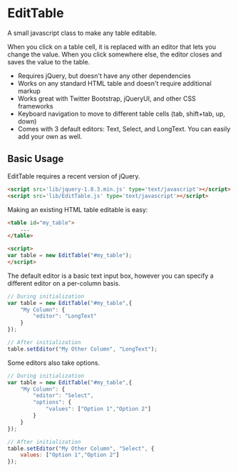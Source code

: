 EditTable
=========

A small javascript class to make any table editable.

When you click on a table cell, it is replaced with an editor that lets you change the value.
When you click somewhere else, the editor closes and saves the value to the table.

*    Requires jQuery, but doesn't have any other dependencies
*    Works on any standard HTML table and doesn't require additional markup
*    Works great with Twitter Bootstrap, jQueryUI, and other CSS frameworks
*    Keyboard navigation to move to different table cells (tab, shift+tab, up, down)
*    Comes with 3 default editors: Text, Select, and LongText.  You can easily add your own as well.

Basic Usage
--------------

EditTable requires a recent version of jQuery.

```html
<script src='lib/jquery-1.8.3.min.js' type='text/javascript'></script>
<script src='lib/EditTable.js' type='text/javascript'></script>
```

Making an existing HTML table editable is easy:

```html
<table id="my_table">
    ...
</table>

<script>
var table = new EditTable("#my_table");
</script>
```

The default editor is a basic text input box, however you can specify a different editor on a per-column basis.

```js
// During initialization
var table = new EditTable("#my_table",{
    "My Column": {
        "editor": "LongText"
    }
});

// After initialization
table.setEditor("My Other Column", "LongText");
```

Some editors also take options.

```js
// During initialization
var table = new EditTable("#my_table",{
    "My Column": {
        "editor": "Select",
        "options": {
            "values": ["Option 1","Option 2"]
        }
    }
});

// After initialization
table.setEditor("My Other Column", "Select", {
    values: ["Option 1","Option 2"]
});
```
